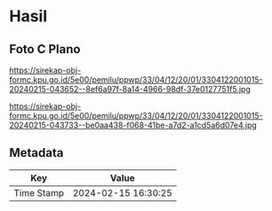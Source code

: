 # Hasil

## Foto C Plano

https://sirekap-obj-formc.kpu.go.id/5e00/pemilu/ppwp/33/04/12/20/01/3304122001015-20240215-043652--8ef6a97f-8a14-4966-98df-37e0127751f5.jpg

https://sirekap-obj-formc.kpu.go.id/5e00/pemilu/ppwp/33/04/12/20/01/3304122001015-20240215-043733--be0aa438-f068-41be-a7d2-a1cd5a6d07e4.jpg


## Metadata

| Key        | Value               |
| ---------- | ------------------- |
| Time Stamp | 2024-02-15 16:30:25 |



